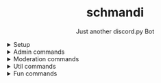 <h1 align="center">schmandi</h1>
<p align="center">Just another discord.py Bot</p>


<details>
<summary>Setup</summary>
<ul>
   <li>Insert your Discord bot token from <a href="https://discord.com/developers/applications">Discord Developer Portal</a> in the file called <code>config.example.json</code> and rename it to <code>config.json</code>.</li>
   <li>Insert your <a href="https://developers.giphy.com/">GIPHY API key</a> in the <code>giphy_key</code> field of the <code>config.json</code> file. Otherwise the gifsearch command cannot be used.</li>
   <li>If you want the bot to greet new members, set the <code>greetmembers</code> field to <code>true</code> in the <code>config.json</code> file.<br>
   If you do not want the bot to greet new members, set the field to <code>false</code>.</li>
   <li>Run <code>pip install -r requirements.txt</code> to install the required packages.</li>
   <li>Run <code>python bot.py</code> to start the bot.</li>
</ul>
</details>

<details>
<summary>Admin commands</summary>
<ul>
  <li>ban: Bans a member from the server. 
    <ul>
      <li>member: The member you want to ban</li>
      <li>reason: Why do you want to ban this member?</li>
    </ul>
  </li>
  <li>kick: Kicks a member from the server.
    <ul>
      <li>member: The member you want to kick</li>
      <li>reason: Why do you want to kick this member?</li>
    </ul>
  </li>
  <li>lock_or_unlock: Locks or unlocks a channel.
    <ul>
      <li>channel: The channel you want to lock or unlock</li>
      <li>action: 'lock' or 'unlock'</li>
    </ul>
  </li>
 </ul>

</details>

<details>
<summary>Moderation commands</summary>
<ul>
  <li>nickname: Changes the bot's or a user's nickname
    <ul>
      <li>nickname: The nickname you want the bot or user to have</li>
      <li>member: The member whose nickname you want to change (optional)</li>
    </ul>
  </li>
  <li>clear: Deletes a certain number of messages
    <ul>
      <li>amount: The amount of messages to clear (1-100)</li>
    </ul>
  </li>
  <li>poll: Creates a simple poll
<ul>
<li>text: Your yes/no question</li>
</ul>

  </li>
  <li>say: Lets the bot say something (Use '\\\\' as linebrake)
    <ul>
      <li>message: The text you want the bot to say</li>
      <li>channel: The channel where the message will be sent (optional)</li>
    </ul>
  </li>
  </ul>
    <li>timeout: Timeout a Member
    <ul>
      <li>member: The member you want to timeout</li>
      <li>time: The time you want to mute the member</li>
    </ul>
  </li>
  </ul>


</details>

<details>
<summary>Util commands</summary>
<ul>
  <li>avatar: Shows the avatar of a user
    <ul>
      <li>member: The member whose avatar you want to view</li>
    </ul>
  </li>
  <li>base64decode: Decodes a Base64 string
    <ul>
      <li>text: What is your encoded text?</li>
    </ul>
  </li>
  <li>base64_encode: Base64 encodes a string
    <ul>
      <li>text: What is the text you want to encode?</li>
    </ul>
  </li>
  <li>yt: Direct-Download for your YT video
    <ul>
      <li>url: Which YT video do you want to download?</li>
    </ul>
  </li>
  <li>userinfo: Shows information about a user
    <ul>
      <li>member: About which member do you want to get infos?</li>
    </ul>
  </li>
</ul>
</details>


<details>
<summary>Fun commands</summary>
<ul>
  <li>roll: Rolls a virtual dice
    <ul>
      <li>sides: How many sides do you want?</li>
    </ul>
  </li>
  <li>gifsearch: Shows you a random gif for your query
    <ul>
      <li>query: Search query?</li>
    </ul>
  </li>
    <li>fact: Shows you a random and useless fact
    <ul>
      <li>language: the language in which you want to see the fact</li>
    </ul>
  </li>
</ul>
</details>
